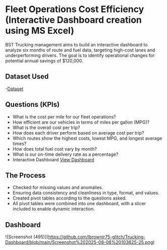 # Fleet Operations Cost Efficiency (Interactive Dashboard creation using MS Excel)
BST Trucking management aims to build an interactive dashboard to analyze six months of route and fuel data, targeting high-cost lanes and underperforming drivers. The goal is to identify operational changes for potential annual savings of $120,000.
## Dataset Used
-<a href="https://github.com/lbrownjr75-glitch/Trucking-Dashboard/blob/main/Trucking_Fleet_Operations_Report.xlsx">Dataset</a>

## Questions (KPIs)
-	What is the cost per mile for our fleet operations?
-	How efficient are our vehicles in terms of miles per gallon (MPG)?
-	What is the overall cost per trip?
-	How does each driver perform based on average cost per trip?
-	Which routes show the highest costs, lowest MPG, and longest average times?
-	How does total fuel cost vary by month?
-	What is our on-time delivery rate as a percentage?
- Interactive Dashboard <a href="https://github.com/lbrownjr75-glitch/Trucking-Dashboard/blob/main/BST%20Trucking%20Fleet%20Operations.xlsx">View Dashboard</a>
 ## The Process
-	Checked for missing values and anomalies.
-	Ensuring data consistency and cleanliness in type, format, and values. 
-	Created pivot tables according to the questions asked.
-	All pivot tables were combined into one dashboard, with a slicer included to enable dynamic interaction.
## Dashboard 
!{Screenshot (495)](https://github.com/lbrownjr75-glitch/Trucking-Dashboard/blob/main/Screenshot%202025-08-06%20103625-25.png)
